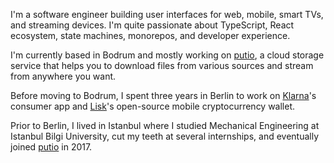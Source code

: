 I'm a software engineer building user interfaces for web, mobile, smart TVs, and streaming devices. I'm quite passionate about TypeScript, React ecosystem, state machines, monorepos, and developer experience.

I'm currently based in Bodrum and mostly working on [putio](https://put.io), a cloud storage service that helps you to download files from various sources and stream from anywhere you want.

Before moving to Bodrum, I spent three years in Berlin to work on [Klarna](https://klarna.com)'s consumer app and [Lisk](https://lisk.io)'s open-source mobile cryptocurrency wallet.

Prior to Berlin, I lived in Istanbul where I studied Mechanical Engineering at Istanbul Bilgi University, cut my teeth at several internships, and eventually joined [putio](https://put.io) in 2017.
